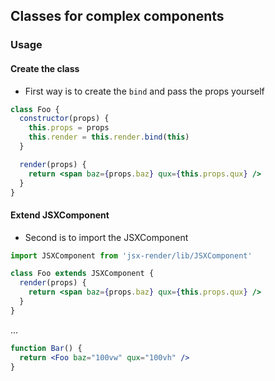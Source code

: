 ## Classes for complex components

### Usage

#### Create the class

- First way is to create the `bind` and pass the props yourself

```jsx
class Foo {
  constructor(props) {
    this.props = props
    this.render = this.render.bind(this)
  }

  render(props) {
    return <span baz={props.baz} qux={this.props.qux} />
  }
}
```

#### Extend JSXComponent

- Second is to import the JSXComponent

```jsx
import JSXComponent from 'jsx-render/lib/JSXComponent'

class Foo extends JSXComponent {
  render(props) {
    return <span baz={props.baz} qux={this.props.qux} />
  }
}
```

...

```jsx
function Bar() {
  return <Foo baz="100vw" qux="100vh" />
}
```

